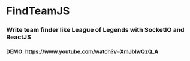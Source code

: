 # FindTeamJS 

### Write team finder like League of Legends with SocketIO and ReactJS

#### DEMO: https://www.youtube.com/watch?v=XmJbIwQzQ_A
